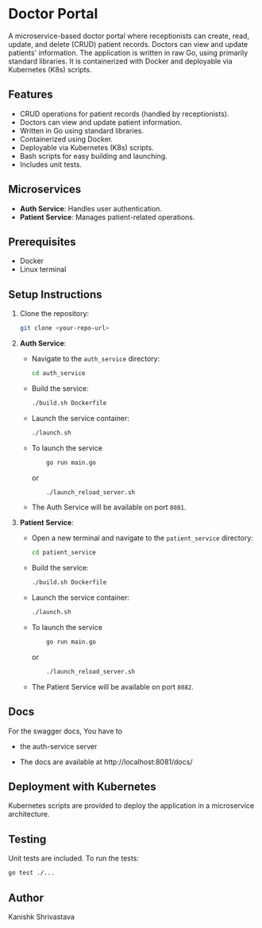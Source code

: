 
# Doctor Portal

A microservice-based doctor portal where receptionists can create, read, update, and delete (CRUD) patient records. Doctors can view and update patients' information. The application is written in raw Go, using primarily standard libraries. It is containerized with Docker and deployable via Kubernetes (K8s) scripts.

## Features
- CRUD operations for patient records (handled by receptionists).
- Doctors can view and update patient information.
- Written in Go using standard libraries.
- Containerized using Docker.
- Deployable via Kubernetes (K8s) scripts.
- Bash scripts for easy building and launching.
- Includes unit tests.

## Microservices
- **Auth Service**: Handles user authentication.
- **Patient Service**: Manages patient-related operations.

## Prerequisites
- Docker
- Linux terminal

## Setup Instructions

1. Clone the repository:

    ```bash
    git clone <your-repo-url>
    ```

2. **Auth Service**:

    - Navigate to the `auth_service` directory:
    
      ```bash
      cd auth_service
      ```

    - Build the service:
    
      ```bash
      ./build.sh Dockerfile
      ```

    - Launch the service container:
    
      ```bash
      ./launch.sh
      ```

    - To launch the service

        ```bash
            go run main.go 
        ```

        or
        
        ```bash
            ./launch_reload_server.sh
        ```
    - The Auth Service will be available on port `8081`.

3. **Patient Service**:

    - Open a new terminal and navigate to the `patient_service` directory:
    
      ```bash
      cd patient_service
      ```

    - Build the service:
    
      ```bash
      ./build.sh Dockerfile
      ```

    - Launch the service container:
    
      ```bash
      ./launch.sh
      ```

    - To launch the service

        ```bash
            go run main.go 
        ```

        or

        ```bash
            ./launch_reload_server.sh
        ```

    - The Patient Service will be available on port `8082`.

## Docs
For the swagger docs, You have to

  - the auth-service server

  - The docs are available at http://localhost:8081/docs/

## Deployment with Kubernetes
Kubernetes scripts are provided to deploy the application in a microservice architecture.

## Testing
Unit tests are included. To run the tests:

```bash
go test ./...
```

## Author
Kanishk Shrivastava
